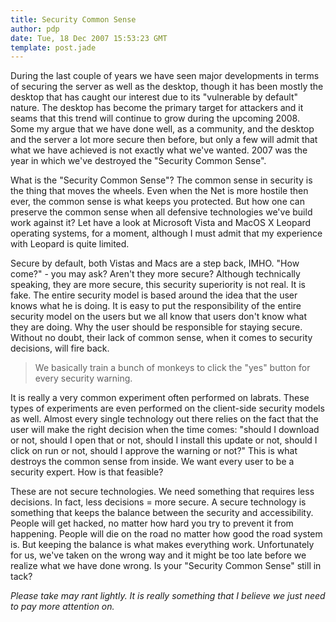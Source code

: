 ```yaml
---
title: Security Common Sense
author: pdp
date: Tue, 18 Dec 2007 15:53:23 GMT
template: post.jade
---
```


During the last couple of years we have seen major developments in terms of securing the server as well as the desktop, though it has been mostly the desktop that has caught our interest due to its "vulnerable by default" nature. The desktop has become the primary target for attackers and it seams that this trend will continue to grow during the upcoming 2008. Some my argue that we have done well, as a community, and the desktop and the server a lot more secure then before, but only a few will admit that what we have achieved is not exactly what we've wanted. 2007 was the year in which we've destroyed the "Security Common Sense".

What is the "Security Common Sense"? The common sense in security is the thing that moves the wheels. Even when the Net is more hostile then ever, the common sense is what keeps you protected. But how one can preserve the common sense when all defensive technologies we've build work against it? Let have a look at Microsoft Vista and MacOS X Leopard operating systems, for a moment, although I must admit that my experience with Leopard is quite limited.

Secure by default, both Vistas and Macs are a step back, IMHO. "How come?" - you may ask? Aren't they more secure? Although technically speaking, they are more secure, this security superiority is not real. It is fake. The entire security model is based around the idea that the user knows what he is doing. It is easy to put the responsibility of the entire security model on the users but we all know that users don't know what they are doing. Why the user should be responsible for staying secure. Without no doubt, their lack of common sense, when it comes to security decisions, will fire back.

> We basically train a bunch of monkeys to click the "yes" button for every security warning.

It is really a very common experiment often performed on labrats. These types of experiments are even performed on the client-side security models as well. Almost every single technology out there relies on the fact that the user will make the right decision when the time comes: "should I download or not, should I open that or not, should I install this update or not, should I click on run or not, should I approve the warning or not?" This is what destroys the common sense from inside. We want every user to be a security expert. How is that feasible?

These are not secure technologies. We need something that requires less decisions. In fact, less decisions = more secure. A secure technology is something that keeps the balance between the security and accessibility. People will get hacked, no matter how hard you try to prevent it from happening. People will die on the road no matter how good the road system is. But keeping the balance is what makes everything work. Unfortunately for us, we've taken on the wrong way and it might be too late before we realize what we have done wrong. Is your "Security Common Sense" still in tack?

_Please take may rant lightly. It is really something that I believe we just need to pay more attention on._
